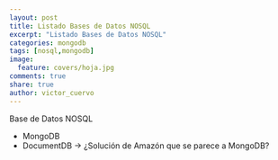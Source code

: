 ```yaml
---
layout: post
title: Listado Bases de Datos NOSQL
excerpt: "Listado Bases de Datos NOSQL"
categories: mongodb
tags: [nosql,mongodb]
image:
  feature: covers/hoja.jpg
comments: true
share: true
author: victor_cuervo
---
```



Base de Datos NOSQL

* MongoDB
* DocumentDB -> ¿Solución de Amazón que se parece a MongoDB?
